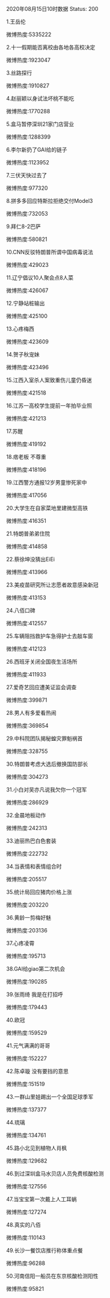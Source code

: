 2020年08月15日10时数据
Status: 200

1.王岳伦

微博热度:5335222

2.十一假期能否离校由各地各高校决定

微博热度:1923047

3.丝路探行

微博热度:1910827

4.赵丽颖以身试法坏桃不能吃

微博热度:1770288

5.盒马暂停深圳21家门店营业

微博热度:1288399

6.李尔新扔了GAI给的链子

微博热度:1123952

7.三伏天快过去了

微博热度:977320

8.拼多多回应特斯拉拒绝交付Model3

微博热度:732053

9.拜仁8-2巴萨

微博热度:580821

10.CNN反驳特朗普所谓中国病毒说法

微博热度:429023

11.辽宁倡议10人聚会点8人菜

微博热度:426067

12.宁静站桩输出

微博热度:425100

13.心疼梅西

微博热度:423609

14.贺子秋宠妹

微博热度:423496

15.江西入室杀人案致重伤儿童仍昏迷

微博热度:421518

16.江苏一高校学生提前一年拍毕业照

微博热度:421213

17.苏醒

微博热度:419192

18.痞老板 不尊重

微博热度:418196

19.江西警方通报12岁男童惨死家中

微博热度:417056

20.大学生在自家菜地里建微型高铁

微博热度:416351

21.特朗普弟弟住院

微博热度:414858

22.蔡徐坤没猜出EiEi

微博热度:413966

23.美疫苗研究所让志愿者故意感染新冠

微博热度:413153

24.八佰口碑

微博热度:412557

25.车辆阻挡救护车急得护士去敲车窗

微博热度:412123

26.西班牙关闭全国夜生活场所

微博热度:411933

27.爱奇艺回应遭美证监会调查

微博热度:399871

28.男人有多爱看热闹

微博热度:369854

29.中科院团队揭秘蝗灾罪魁祸首

微博热度:328755

30.特朗普考虑大选后撤换国防部长

微博热度:304273

31.小白对吴亦凡说我欠你一个冠军

微博热度:286929

32.金晨地板动作

微博热度:242313

33.迪丽热巴白色套装

微博热度:222732

34.当表情和表情组合时

微博热度:205517

35.统计局回应猪肉价格上涨

微博热度:203220

36.黄龄一剪梅好魅

微博热度:203136

37.心疼凌霄

微博热度:195713

38.GAI给giao第二次机会

微博热度:190285

39.张雨绮 我是在打招呼

微博热度:179443

40.欧冠

微博热度:159529

41.元气满满的哥哥

微博热度:152227

42.陈卓璇 没有要挡的意思

微博热度:151519

43.一群山里娃踢出一个全国足球季军

微博热度:137377

44.琉璃

微博热度:134761

45.路小北见到植物人肖枫

微博热度:129682

46.到过深圳盒马水贝店人员免费核酸检测

微博热度:127556

47.当宝宝第一次戴上人工耳蜗

微博热度:127274

48.真实的八佰

微博热度:110143

49.长沙一餐饮店推行称体重点餐

微博热度:96288

50.河南信阳一船员在东京核酸检测阳性

微博热度:95821

